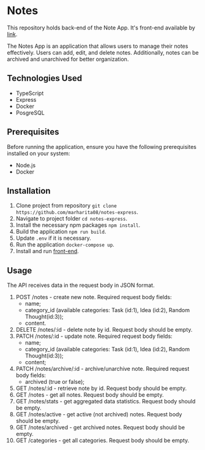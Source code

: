 # Notes

This repository holds back-end of the Note App. It's front-end available by [link](https://github.com/marharita08/notes-react).

The Notes App is an application that allows users to manage their notes effectively. Users can add, edit, and delete notes. Additionally, notes can be archived and unarchived for better organization.

## Technologies Used

- TypeScript
- Express
- Docker
- PosgreSQL

## Prerequisites

Before running the application, ensure you have the following prerequisites installed on your system:

- Node.js
- Docker

## Installation

1. Clone project from repository `git clone https://github.com/marharita08/notes-express`.
2. Navigate to project folder `cd notes-express`.
3. Install the necessary npm packages `npm install`.
4. Build the application `npm run build`.
5. Update `.env` if it is necessary.
6. Run the application `docker-compose up`.
7. Install and run [front-end](https://github.com/marharita08/notes-react).

## Usage

The API receives data in the request body in JSON format.

1. POST /notes - create new note. Required request body fields:
   - name;
   - category_id (available categories: Task (id:1), Idea (id:2), Random Thought(id:3));
   - content.
2. DELETE /notes/:id - delete note by id. Request body should be empty.
3. PATCH /notes/:id - update note. Required request body fields:
   - name;
   - category_id (available categories: Task (id:1), Idea (id:2), Random Thought(id:3));
   - content;
4. PATCH /notes/archive/:id - archive/unarchive note. Required request body fields:
   - archived (true or false);
5. GET /notes/:id - retrieve note by id. Request body should be empty.
6. GET /notes - get all notes.  Request body should be empty.
7. GET /notes/stats - get aggregated data statistics. Request body should be empty.
8. GET /notes/active - get active (not archived) notes. Request body should be empty.
9. GET /notes/archived - get archived notes. Request body should be empty.
10. GET /categories - get all categories. Request body should be empty.
